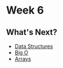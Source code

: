 # Week 6








## What's Next?

 - <a href="https://www.youtube.com/watch?v=9rhT3P1MDHk">Data Structures</a>
 - <a href = "https://www.youtube.com/watch?v=9rhT3P1MDHk">Big O</a>
 - <a href="https://www.youtube.com/watch?v=QJNwK2uJyGs">Arrays</a>